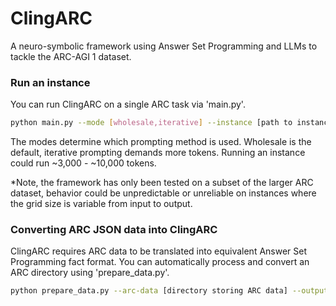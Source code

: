 # ClingARC
A neuro-symbolic framework using Answer Set Programming and LLMs to tackle the ARC-AGI 1 dataset. 


### Run an instance
You can run ClingARC on a single ARC task via 'main.py'. 

```bash
python main.py --mode [wholesale,iterative] --instance [path to instance (e.g. instances/1]
```

The modes determine which prompting method is used. Wholesale is the default, iterative prompting demands more tokens. Running an instance could run ~3,000 - ~10,000 tokens. 


*Note, the framework has only been tested on a subset of the larger ARC dataset, behavior could be unpredictable or unreliable on instances where the grid size is variable from input to output. 


### Converting ARC JSON data into ClingARC
ClingARC requires ARC data to be translated into equivalent Answer Set Programming fact format. You can automatically process and convert an ARC directory using 'prepare_data.py'.

```bash
python prepare_data.py --arc-data [directory storing ARC data] --output-dir [desired output directory name]
```
